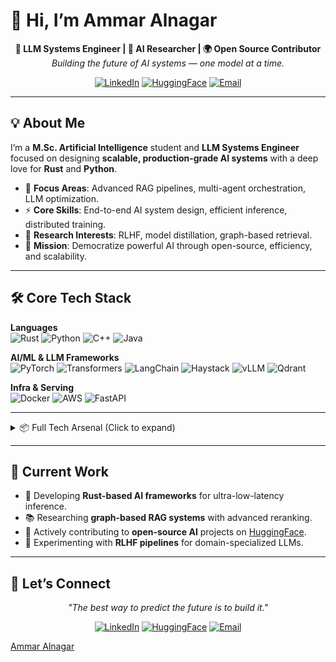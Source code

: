 # 👋 Hi, I’m Ammar Alnagar

<div align="center">

**🚀 LLM Systems Engineer | 🧠 AI Researcher | 🌍 Open Source Contributor**  
*Building the future of AI systems — one model at a time.*

[![LinkedIn](https://img.shields.io/badge/LinkedIn-0077B5?style=flat-square&logo=linkedin&logoColor=white)](https://www.linkedin.com/in/ammar-alnagar-393413201/)
[![HuggingFace](https://img.shields.io/badge/HuggingFace-FFD21E?style=flat-square&logo=huggingface&logoColor=black)](https://huggingface.co/Daemontatox)
[![Email](https://img.shields.io/badge/Email-D14836?style=flat-square&logo=gmail&logoColor=white)](mailto:ammaralnagar416@gmail.com)

</div>

---

## 💡 About Me

I’m a **M.Sc. Artificial Intelligence** student and **LLM Systems Engineer** focused on designing **scalable, production-grade AI systems** with a deep love for **Rust** and **Python**.

- 🔬 **Focus Areas**: Advanced RAG pipelines, multi-agent orchestration, LLM optimization.
- ⚡ **Core Skills**: End-to-end AI system design, efficient inference, distributed training.
- 🧩 **Research Interests**: RLHF, model distillation, graph-based retrieval.
- 🎯 **Mission**: Democratize powerful AI through open-source, efficiency, and scalability.

---

## 🛠 Core Tech Stack

**Languages**  
![Rust](https://img.shields.io/badge/Rust-000000?style=flat-square&logo=rust&logoColor=white)
![Python](https://img.shields.io/badge/Python-3776AB?style=flat-square&logo=python&logoColor=white)
![C++](https://img.shields.io/badge/C++-00599C?style=flat-square&logo=cplusplus&logoColor=white)
![Java](https://img.shields.io/badge/Java-ED8B00?style=flat-square&logo=java&logoColor=white)

**AI/ML & LLM Frameworks**  
![PyTorch](https://img.shields.io/badge/PyTorch-EE4C2C?style=flat-square&logo=pytorch&logoColor=white)
![Transformers](https://img.shields.io/badge/🤗_Transformers-FFD21E?style=flat-square)
![LangChain](https://img.shields.io/badge/LangChain-1C3C3C?style=flat-square)
![Haystack](https://img.shields.io/badge/Haystack-1E3A8A?style=flat-square)
![vLLM](https://img.shields.io/badge/vLLM-6C5CE7?style=flat-square)
![Qdrant](https://img.shields.io/badge/Qdrant-DC2626?style=flat-square)

**Infra & Serving**  
![Docker](https://img.shields.io/badge/Docker-2496ED?style=flat-square&logo=docker&logoColor=white)
![AWS](https://img.shields.io/badge/AWS-232F3E?style=flat-square&logo=amazon-aws)
![FastAPI](https://img.shields.io/badge/FastAPI-009688?style=flat-square)

---

<details>
<summary>📦 Full Tech Arsenal (Click to expand)</summary>

### Core Languages
![Rust](https://img.shields.io/badge/Rust-000000?style=for-the-badge&logo=rust&logoColor=white)
![Python](https://img.shields.io/badge/Python-3776AB?style=for-the-badge&logo=python&logoColor=white)
![C++](https://img.shields.io/badge/C++-00599C?style=for-the-badge&logo=cplusplus&logoColor=white)
![Java](https://img.shields.io/badge/Java-ED8B00?style=for-the-badge&logo=java&logoColor=white)
![Nim](https://img.shields.io/badge/nim-%23FFE953.svg?style=for-the-badge&logo=nim&logoColor=white)
![LaTeX](https://img.shields.io/badge/latex-%23008080.svg?style=for-the-badge&logo=latex&logoColor=white)
![Bash Script](https://img.shields.io/badge/bash_script-%23121011.svg?style=for-the-badge&logo=gnu-bash&logoColor=white)

### AI/ML Frameworks & Tools
![PyTorch](https://img.shields.io/badge/PyTorch-EE4C2C?style=for-the-badge&logo=pytorch&logoColor=white)
![Transformers](https://img.shields.io/badge/🤗_Transformers-FFD21E?style=for-the-badge)
![LangChain](https://img.shields.io/badge/LangChain-1C3C3C?style=for-the-badge)
![Accelerate](https://img.shields.io/badge/Accelerate-FF6B6B?style=for-the-badge)
![TRL](https://img.shields.io/badge/TRL-4ECDC4?style=for-the-badge)
![Unsloth](https://img.shields.io/badge/Unsloth-95E1D3?style=for-the-badge)
![Hugging Face](https://img.shields.io/badge/HuggingFace-FFD21F?style=for-the-badge)
![LangGraph](https://img.shields.io/badge/LangGraph-5E4AE3?style=for-the-badge)
![Pydantic](https://img.shields.io/badge/Pydantic-008000?style=for-the-badge)
![OpenAI](https://img.shields.io/badge/OpenAI-412991?style=for-the-badge)
![Anthropic](https://img.shields.io/badge/Anthropic-000000?style=for-the-badge)
![DeepSeek](https://img.shields.io/badge/DeepSeek-AI-blue?style=for-the-badge)

### Optimization & Serving
![vLLM](https://img.shields.io/badge/vLLM-6C5CE7?style=for-the-badge)
![Ollama](https://img.shields.io/badge/Ollama-000000?style=for-the-badge)
![LocalAI](https://img.shields.io/badge/LocalAI-0984E3?style=for-the-badge)
![TorchScript](https://img.shields.io/badge/TorchScript-EE4C2C?style=for-the-badge)
![ONNX](https://img.shields.io/badge/ONNX-005CED?style=for-the-badge)
![MLflow](https://img.shields.io/badge/MLflow-0194E2?style=for-the-badge)
![nVIDIA](https://img.shields.io/badge/cuda-000000.svg?style=for-the-badge&logo=nVIDIA&logoColor=green) 
![FastAPI](https://img.shields.io/badge/FastAPI-005571?style=for-the-badge)
![Nginx](https://img.shields.io/badge/nginx-%23009639.svg?style=for-the-badge)

### RAG & Agent Frameworks
![Haystack](https://img.shields.io/badge/Haystack-1E3A8A?style=for-the-badge)
![Qdrant](https://img.shields.io/badge/Qdrant-DC2626?style=for-the-badge)
![CrewAI](https://img.shields.io/badge/CrewAI-7C3AED?style=for-the-badge)
![LangGraph](https://img.shields.io/badge/LangGraph-059669?style=for-the-badge)
![SwarmAI](https://img.shields.io/badge/SwarmAI-EA580C?style=for-the-badge)

### Multimodal & Speech
![Whisper](https://img.shields.io/badge/Whisper-412991?style=for-the-badge)
![Gemini](https://img.shields.io/badge/Gemini-4285F4?style=for-the-badge)
![Google_TTS](https://img.shields.io/badge/Google_TTS-EA4335?style=for-the-badge)
![Twilio](https://img.shields.io/badge/Twilio-F22F46?style=for-the-badge)

### Infrastructure & Deployment
![Docker](https://img.shields.io/badge/Docker-2496ED?style=for-the-badge)
![AWS](https://img.shields.io/badge/AWS-232F3E?style=for-the-badge)
![FastAPI](https://img.shields.io/badge/FastAPI-009688?style=for-the-badge)
![Firebase](https://img.shields.io/badge/firebase-%23039BE5.svg?style=for-the-badge)
![Git](https://img.shields.io/badge/git-%23F05033.svg?style=for-the-badge)
![Postman](https://img.shields.io/badge/Postman-FF6C37?style=for-the-badge)

### Database & Storage
![MySQL](https://img.shields.io/badge/mysql-4479A1.svg?style=for-the-badge)
![Neo4J](https://img.shields.io/badge/Neo4j-008CC1?style=for-the-badge)
![Firebase](https://img.shields.io/badge/firebase-a08021?style=for-the-badge)
![Postgres](https://img.shields.io/badge/postgres-%23316192.svg?style=for-the-badge)
![Prisma](https://img.shields.io/badge/Prisma-3982CE?style=for-the-badge)
![SQLite](https://img.shields.io/badge/sqlite-%2307405e.svg?style=for-the-badge)
![Supabase](https://img.shields.io/badge/Supabase-3ECF8E?style=for-the-badge)
![Redis](https://img.shields.io/badge/redis-%23DD0031.svg?style=for-the-badge)

</details>

---

## 🌟 Current Work

- 🦀 Developing **Rust-based AI frameworks** for ultra-low-latency inference.
- 📚 Researching **graph-based RAG systems** with advanced reranking.
- 🤝 Actively contributing to **open-source AI** projects on [HuggingFace](https://huggingface.co/Daemontatox).
- 🔬 Experimenting with **RLHF pipelines** for domain-specialized LLMs.

---

## 📢 Let’s Connect

<div align="center">

*"The best way to predict the future is to build it."*  

[![LinkedIn](https://img.shields.io/badge/LinkedIn-0077B5?style=flat-square&logo=linkedin&logoColor=white)](https://www.linkedin.com/in/ammar-alnagar-393413201/)
[![HuggingFace](https://img.shields.io/badge/HuggingFace-FFD21E?style=flat-square&logo=huggingface&logoColor=black)](https://huggingface.co/Daemontatox)
[![Email](https://img.shields.io/badge/Email-D14836?style=flat-square&logo=gmail&logoColor=white)](mailto:ammaralnagar416@gmail.com)

</div>




<div class="badge-base LI-profile-badge" data-locale="en_US" data-size="medium" data-theme="dark" data-type="VERTICAL" data-vanity="ammar-alnagar-393413201" data-version="v1"><a class="badge-base__link LI-simple-link" href="https://eg.linkedin.com/in/ammar-alnagar-393413201?trk=profile-badge">Ammar Alnagar</a></div>
              